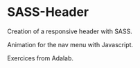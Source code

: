 # SASS-Header
Creation of a responsive header with SASS.

Animation for the nav menu with Javascript.

Exercices from Adalab.
